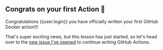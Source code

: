 ## Congrats on your first Action 🎉

Congratulations {{user.login}} you have officially written your first GitHub Docker action!!!

That's super exciting news, but this lesson has just started, so let's head over to the [new issue I've opened]({{issueUrl}}) to continue writing GitHub Actions.
